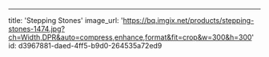 ---
title: 'Stepping Stones'
image_url: 'https://bq.imgix.net/products/stepping-stones-1474.jpg?ch=Width,DPR&auto=compress,enhance,format&fit=crop&w=300&h=300'
id: d3967881-daed-4ff5-b9d0-264535a72ed9
